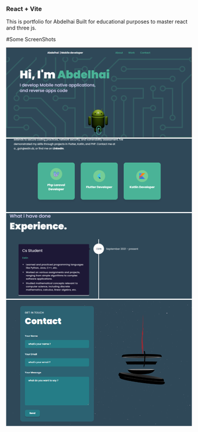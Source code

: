 ### React + Vite

This is portfolio for Abdelhai Built for educational purposes to master react and three js.

#Some ScreenShots

![About Screenshot](/screenshots/screen1.png)
![tech Screenshot](/screenshots/screen2.png)
![time Screenshot](/screenshots/screen3.png)
![contact Screenshot](/screenshots/screen4.png)
